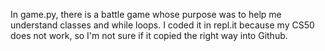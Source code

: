 In game.py, there is a battle game whose purpose was to help me understand classes and while loops. I coded it in repl.it because my CS50 does not work, so I'm not sure if it copied the right way into Github.
